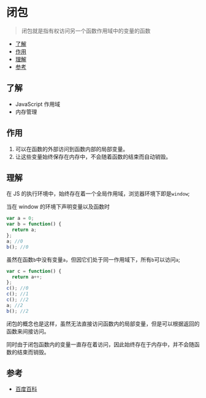 # 闭包

> 闭包就是指有权访问另一个函数作用域中的变量的函数

- [了解](#了解)
- [作用](#作用)
- [理解](#理解)
- [参考](#参考)

## 了解

- JavaScript 作用域
- 内存管理

## 作用

1. 可以在函数的外部访问到函数内部的局部变量。
2. 让这些变量始终保存在内存中，不会随着函数的结束而自动销毁。

## 理解

在 JS 的执行环境中，始终存在着一个全局作用域，浏览器环境下即是`window`;

当在 window 的环境下声明变量以及函数时

```js
var a = 0;
var b = function() {
  return a;
};
a; //0
b(); //0
```

虽然在函数`b`中没有变量`a`，但因它们处于同一作用域下，所有`b`可以访问`a`;

```js
var c = function() {
  return a++;
};
c(); //0
c(); //1
c(); //2
a; //2
b(); //2
```

闭包的概念也是这样，虽然无法直接访问函数内的局部变量，但是可以根据返回的函数来间接访问。

同时由于闭包函数内的变量一直存在着访问，因此始终存在于内存中，并不会随函数的结束而销毁。

## 参考

- [百度百科](https://baike.baidu.com/item/%E9%97%AD%E5%8C%85)
